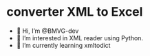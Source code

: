 # converter XML to Excel

- 👋 Hi, I’m @BMVG-dev
- 👀 I’m interested in XML reader using Python.
- 🌱 I’m currently learning xmltodict
